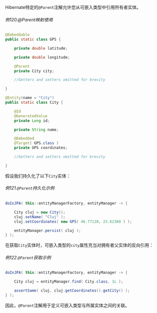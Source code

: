 Hibernate特定的`@Parent`注解允许您从可嵌入类型中引用所有者实体。

###### 例120.@Parent映射使用

```java
@Embeddable
public static class GPS {

    private double latitude;

    private double longitude;

    @Parent
    private City city;

    //Getters and setters omitted for brevity

}

@Entity(name = "City")
public static class City {

    @Id
    @GeneratedValue
    private Long id;

    private String name;

    @Embedded
    @Target( GPS.class )
    private GPS coordinates;

    //Getters and setters omitted for brevity

}
```

假设我们持久化了以下`City`实体：

###### 例121.`@Parent`持久化示例

```java
doInJPA( this::entityManagerFactory, entityManager -> {

    City cluj = new City();
    cluj.setName( "Cluj" );
    cluj.setCoordinates( new GPS( 46.77120, 23.62360 ) );

    entityManager.persist( cluj );
} );
```

在获取`City`实体时，可嵌入类型的`city`属性充当对拥有者父实体的反向引用：

###### 例122.`@Parent`获取示例

```java
doInJPA( this::entityManagerFactory, entityManager -> {

    City cluj = entityManager.find( City.class, 1L );

    assertSame( cluj, cluj.getCoordinates().getCity() );
} );
```

因此，`@Parent`注解用于定义可嵌入类型与所属实体之间的关联。


